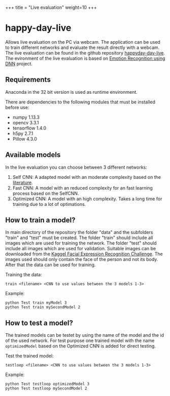 +++
title = "Live evaluation"
weight=10 
+++

# happy-day-live

Allows live evaluation on the PC via webcam. 
The application can be used to train different networks and evaluate the result directly with a webcam.
The live evaluation can be found in the github repository [happyday-day-live](https://github.com/AIM-DataMining/happy-day-live).
The evironment of the live evaluation is based on [Emotion Recognition using DNN](https://github.com/isseu/emotion-recognition-neural-networks) project. 

## Requirements
Anaconda in the 32 bit version is used as runtime environment.

There are dependencies to the following modules that must be installed before use:

* numpy 1.13.3
* opencv 3.3.1
* tensorflow 1.4.0
* h5py 2.7.1
* Pillow 4.3.0

## Available models
In the live evaluation you can choose between 3 different networks:

1. Self CNN: A adapted model with an moderate complexity based on the [literature](https://arxiv.org/pdf/1512.00743.pdf).
2. Fast CNN: A model with an reduced complexity for an fast learning process based on the SelfCNN.
3. Optimized CNN: A model with an high complexity. Takes a long time for training due to a lot of optimations.

## How to train a model?
In main directory of the repository the folder "data" and the subfolders "train" and "test" must be created.
The folder "train" should include all images which are used for training the network.
The folder "test" should include all images which are used for validation.
Suitable images can be downloaded from the [Kaggel Facial Expression Recognition Challenge](https://www.kaggle.com/c/challenges-in-representation-learning-facial-expression-recognition-challenge/data). 
The images used should only contain the face of the person and not its body.
After that the data can be used for training.

Training the data: 
```
train <filename> <CNN to use values between the 3 models 1-3>
```

Example:
```
python Test train myModel 3
python Test train mySecondModel 2
```

## How to test a model?
The trained models can be testet by using the name of the model and the id of the used network.
For test purpose one trained model with the name `optimizedModel` based on the Optimized CNN is added for direct testing.

Test the trained model: 
```
testloop <filename> <CNN to use values between the 3 models 1-3>
```

Example:
```
python Test testloop optimizedModel 3
python Test testloop mySecondModel 2
```

